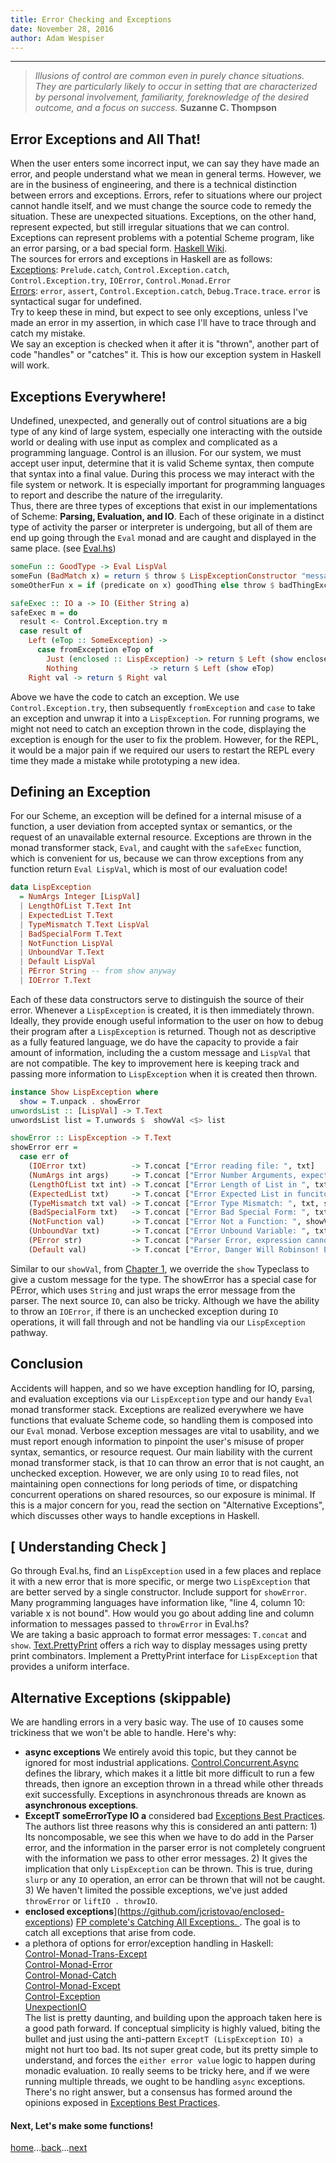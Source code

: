 ```yaml
---
title: Error Checking and Exceptions
date: November 28, 2016
author: Adam Wespiser
---
```

------------

> *Illusions of control are common even in purely chance situations. They are particularly likely to occur in setting that are characterized by personal involvement, familiarity, foreknowledge of the desired outcome, and a focus on success.*  **Suzanne C. Thompson**   


## Error Exceptions and All That!
When the user enters some incorrect input, we can say they have made an error, and people understand what we mean in general terms. However, we are in the business of engineering, and there is a technical distinction between errors and exceptions.  Errors, refer to situations where our project cannot handle itself, and we must change the source code to remedy the situation.  These are unexpected situations.  Exceptions, on the other hand, represent expected, but still irregular situations that we can control.  Exceptions can represent problems with a potential Scheme program, like an error parsing, or a bad special form.  [Haskell Wiki](https://wiki.haskell.org/Error_vs._Exception).     
The sources for errors and exceptions in Haskell are as follows:    
[Exceptions](https://wiki.haskell.org/Exception): `Prelude.catch`, `Control.Exception.catch`, `Control.Exception.try`, `IOError`, `Control.Monad.Error`    
[Errors](https://wiki.haskell.org/Error): `error`, `assert`, `Control.Exception.catch`, `Debug.Trace.trace`. `error` is syntactical sugar for undefined.         
Try to keep these in mind, but expect to see only exceptions, unless I've made an error in my assertion, in which case I'll have to trace through and catch my mistake.    
We say an exception is checked when it after it is "thrown", another part of code "handles" or "catches" it.  This is how our exception system in Haskell will work.   
## Exceptions Everywhere!
Undefined, unexpected, and generally out of control situations are a big type of any kind of large system, especially one interacting with the outside world or dealing with use input as complex and complicated as a programming language.  Control is an illusion.  For our system, we must accept user input, determine that it is valid Scheme syntax, then compute that syntax into a final value.  During this process we may interact with the file system or network.  It is especially important for programming languages to report and describe the nature of the irregularity.     
Thus, there are three types of exceptions that exist in our implementations of Scheme: **Parsing, Evaluation, and IO**.  Each of these originate in a distinct type of activity the parser or interpreter is undergoing, but all of them are end up going through the `Eval` monad and are caught and displayed in the same place.  (see [Eval.hs](https://github.com/write-you-a-scheme-v2/scheme/tree/master/src/Eval.hs))
```Haskell
someFun :: GoodType -> Eval LispVal
someFun (BadMatch x) = return $ throw $ LispExceptionConstructor "message we send"
someOtherFun x = if (predicate on x) goodThing else throw $ badThingException

```

```Haskell
safeExec :: IO a -> IO (Either String a)
safeExec m = do
  result <- Control.Exception.try m
  case result of
    Left (eTop :: SomeException) ->
      case fromException eTop of
        Just (enclosed :: LispException) -> return $ Left (show enclosed)
        Nothing                -> return $ Left (show eTop)
    Right val -> return $ Right val
```
Above we have the code to catch an exception.  We use `Control.Exception.try`, then subsequently `fromException` and `case` to take an exception and unwrap it into a `LispException`.  For running programs, we might not need to catch an exception thrown in the code, displaying the exception is enough for the user to fix the problem.  However, for the REPL, it would be a major pain if we required our users to restart the REPL every time they made a mistake while prototyping a new idea.    

## Defining an Exception
For our Scheme, an exception will be defined for a internal misuse of a function, a user deviation from accepted syntax or semantics, or the request of an unavailable external resource.  Exceptions are thrown in the monad transformer stack, `Eval`, and caught with the `safeExec` function, which is convenient for us, because we can throw exceptions from any function return `Eval LispVal`, which is most of our evaluation code!

```haskell
data LispException
  = NumArgs Integer [LispVal]
  | LengthOfList T.Text Int
  | ExpectedList T.Text
  | TypeMismatch T.Text LispVal
  | BadSpecialForm T.Text
  | NotFunction LispVal
  | UnboundVar T.Text
  | Default LispVal
  | PError String -- from show anyway
  | IOError T.Text

```

Each of these data constructors serve to distinguish the source of their error.  Whenever a `LispException` is created, it is then immediately thrown.  Ideally, they provide enough useful information to the user on how to debug their program after a `LispException` is returned.  Though not as descriptive as a fully featured language, we do have the capacity to provide a fair amount of information, including the a custom message and `LispVal` that are not compatible.  The key to improvement here is keeping track and passing more information to `LispException` when it is created then thrown.

```haskell
instance Show LispException where
  show = T.unpack . showError
unwordsList :: [LispVal] -> T.Text
unwordsList list = T.unwords $  showVal <$> list

showError :: LispException -> T.Text
showError err =
  case err of
    (IOError txt)          -> T.concat ["Error reading file: ", txt]
    (NumArgs int args)     -> T.concat ["Error Number Arguments, expected ", T.pack $ show int, " recieved args: ", unwordsList args]
    (LengthOfList txt int) -> T.concat ["Error Length of List in ", txt, " length: ", T.pack $ show int]
    (ExpectedList txt)     -> T.concat ["Error Expected List in funciton ", txt]
    (TypeMismatch txt val) -> T.concat ["Error Type Mismatch: ", txt, showVal val]
    (BadSpecialForm txt)   -> T.concat ["Error Bad Special Form: ", txt]
    (NotFunction val)      -> T.concat ["Error Not a Function: ", showVal val]
    (UnboundVar txt)       -> T.concat ["Error Unbound Variable: ", txt]
    (PError str)           -> T.concat ["Parser Error, expression cannot evaluate: ",T.pack str]
    (Default val)          -> T.concat ["Error, Danger Will Robinson! Evaluation could not proceed!  ", showVal val]

```

 Similar to our `showVal`, from [Chapter 1](01_introduction.html), we override the `show` Typeclass to give a custom message for the type.  The showError has a special case for PError, which uses  `String` and just wraps the error message from the parser.  The next source `IO`, can also be tricky.  Although we have the ability to throw an `IOError`, if there is an unchecked exception during `IO` operations, it will fall through and not be handling via our `LispException` pathway.      



## Conclusion
Accidents will happen, and so we have exception handling for IO, parsing, and evaluation exceptions via our `LispException` type and our handy `Eval` monad transformer stack.  Exceptions are realized everywhere we have functions that evaluate Scheme code, so handling them is composed into our `Eval` monad.  Verbose exception messages are vital to usability, and we must report enough information to pinpoint the user's misuse of proper syntax, semantics, or resource request.  Our main liability with the current monad transformer stack, is that `IO` can throw an error that is not caught, an unchecked exception.  However, we are only using `IO` to read files, not maintaining open connections for long periods of time, or dispatching concurrent operations on shared resources, so our exposure is minimal.  If this is a major concern for you, read the section on "Alternative Exceptions", which discusses other ways to handle exceptions in Haskell.             

## [ Understanding Check ]       
Go through Eval.hs, find an `LispException` used in a few places and replace it with a new error that is more specific, or merge two `LispException` that are better served by a single constructor. Include support for `showError`.     
Many programming languages have information like, "line 4, column 10: variable x is not bound". How would you go about adding line and column information to messages passed to `throwError` in Eval.hs?     
We are taking a basic approach to format error messages: `T.concat` and `show`. [Text.PrettyPrint](https://hackage.haskell.org/package/pretty-1.1.3.4/docs/Text-PrettyPrint.html) offers a rich way to display messages using pretty print combinators.  Implement a PrettyPrint interface for `LispException` that provides a uniform interface.   

## Alternative Exceptions (skippable)
We are handling errors in a very basic way.  The use of `IO` causes some trickiness that we won't be able to handle.  Here's why:   

* **async exceptions** We entirely avoid this topic, but they cannot be ignored for most industrial applications. [Control.Concurrent.Async](https://hackage.haskell.org/package/async-2.1.1/docs/Control-Concurrent-Async.html) defines the library, which makes it a little bit more difficult to run a few threads, then ignore an exception thrown in a thread while other threads exit successfully.  Exceptions in asynchronous threads are known as **asynchronous exceptions**.      
* **ExceptT someErrorType IO a** considered bad [Exceptions Best Practices](https://www.schoolofhaskell.com/user/commercial/content/exceptions-best-practices). The authors list three reasons why this is considered an anti pattern:  1) Its noncomposable, we see this when we have to do add in the Parser error, and the information in the parser error is not completely congruent with the information we pass to other error messages.  2) It gives the implication that only `LispException` can be thrown.  This is true, during `slurp` or any `IO` operation, an error can be thrown that will not be caught.  3) We haven't limited the possible exceptions, we've just added `throwError` or `liftIO . throwIO`.
* **enclosed exceptions**](https://github.com/jcristovao/enclosed-exceptions)  [FP complete's Catching All Exceptions. ](https://www.schoolofhaskell.com/user/snoyberg/general-haskell/exceptions/catching-all-exceptions).  The goal is to catch all exceptions that arise from code.
* a plethora of options for error/exception handling in Haskell:    
[Control-Monad-Trans-Except](https://hackage.haskell.org/package/transformers-0.5.0.0/docs/Control-Monad-Trans-Except.html)    
 [Control-Monad-Error](https://hackage.haskell.org/package/mtl-2.2.1/docs/Control-Monad-Error.html)    
[Control-Monad-Catch](https://hackage.haskell.org/package/exceptions-0.8.0.2/docs/Control-Monad-Catch.html)    
[Control-Monad-Except](https://hackage.haskell.org/package/mtl-2.2.1/docs/Control-Monad-Except.html)     
[Control-Exception](https://hackage.haskell.org/package/base-4.8.1.0/docs/Control-Exception.html)   
[UnexpectionIO](https://hackage.haskell.org/package/unexceptionalio)     
The list is pretty daunting, and building upon the approach taken here is a good path forward.  If conceptual simplicity is highly valued, biting the bullet and just using the anti-pattern ```ExceptT (LispException IO) a``` might not hurt too bad.  Its not super great code, but its pretty simple to understand, and forces the `either error value` logic to happen during monadic evaluation.  `IO` really seems to be tricky here, and if we were running multiple threads, we ought to be handling `async` exceptions.  There's no right answer, but a consensus has formed around the opinions exposed in [Exceptions Best Practices](https://www.schoolofhaskell.com/user/commercial/content/exceptions-best-practices).           

#### Next, Let's make some functions!

[home](home.html)...[back](03_evaluation.html)...[next](05_primitives.html)
